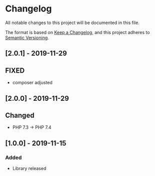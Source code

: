 # Changelog
All notable changes to this project will be documented in this file.

The format is based on [Keep a Changelog](https://keepachangelog.com/en/1.0.0/),
and this project adheres to [Semantic Versioning](https://semver.org/spec/v2.0.0.html).

## [2.0.1] - 2019-11-29
## FIXED
- composer adjusted

## [2.0.0] - 2019-11-29
## Changed
- PHP 7.3 -> PHP 7.4

## [1.0.0] - 2019-11-15
### Added
- Library released